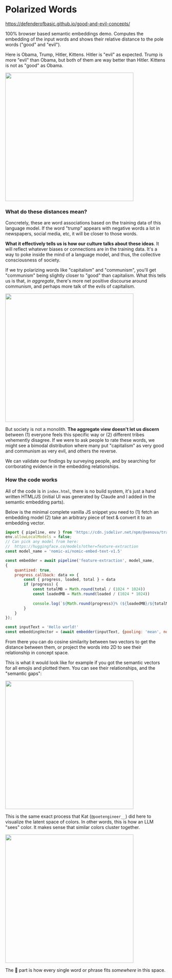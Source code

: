 # Polarized Words

https://defenderofbasic.github.io/good-and-evil-concepts/

100% browser based semantic embeddings demo. Computes the embedding of the input words and shows their relative distance to the pole words ("good" and "evil"). 

Here is Obama, Trump, Hitler, Kittens. Hitler is "evil" as expected. Trump is more "evil" than Obama, but both of them are way better than Hitler. Kittens is not as "good" as Obama. 

<img src="https://github.com/user-attachments/assets/1812db4f-0061-4f5a-a304-65bc44048fb2" width=400></img>

### What do these distances mean?

Concretely, these are word associations based on the training data of this language model. If the word "trump" appears with negative words a lot in newspapers, social media, etc, it will be closer to those words. 

**What it effectively tells us is how our culture talks about these ideas**. It will reflect whatever biases or connections are in the training data. It's a way to poke inside the mind of a language model, and thus, the collective consciousness of society. 

If we try polarizing words like "capitalism" and "communism", you'll get "communism" being slightly closer to "good" than capitalism. What this tells us is that, _in aggregate_, there's more net positive discourse around communism, and perhaps more talk of the evils of capitalism. 

<img src="https://github.com/user-attachments/assets/49008494-2af3-4d9d-b125-e172a7ed0f7b" width=400></img>

But society is not a monolith. **The aggregate view doesn't let us discern** between (1) everyone feels this specific way or (2) different tribes vehemently disagree. If we were to ask people to rate these words, we might see a bimodal distribution where many put "capitalism" as very good and communism as very evil, and others the reverse. 

We can validate our findings by surveying people, and by searching for corrborating evidence in the embedding relationships. 

### How the code works

All of the code is in `index.html`, there is no build system, it's just a hand written HTML/JS (initial UI was generated by Claude and I added in the semantic embedding parts). 

Below is the minimal complete vanilla JS snippet you need to (1) fetch an embedding model (2) take an arbitrary piece of text & convert it to an embedding vector.

```javascript
import { pipeline, env } from 'https://cdn.jsdelivr.net/npm/@xenova/transformers@2.6.0';
env.allowLocalModels = false;
// Can pick any model from here:
//  https://huggingface.co/models?other=feature-extraction
const model_name = 'nomic-ai/nomic-embed-text-v1.5'

const embedder = await pipeline('feature-extraction', model_name,
{
    quantized: true,
    progress_callback: data => {
        const { progress, loaded, total } = data
        if (progress) {
            const totalMB = Math.round(total / (1024 * 1024))
            const loadedMB = Math.round(loaded / (1024 * 1024))
            
            console.log(`${Math.round(progress)}% (${loadedMB}/${totalMB} mb)`);
        }
    }
});

const inputText = 'Hello world!'
const embeddingVector = (await embedder(inputText, {pooling: 'mean', normalize: true})).data
```

From there you can do cosine similarity between two vectors to get the distance between them, or project the words into 2D to see their relationship in concept space.

This is what it would look like for example if you got the semantic vectors for all emojis and plotted them. You can see their relationships, and the "semantic gaps":

<img src="https://github.com/user-attachments/assets/ca323507-62dd-4f51-b278-f19daf7491c1" width=400></img>

This is the same exact process that Kat (`@poetengineer__`) did here to visualize the latent space of colors. In other words, this is how an LLM "sees" color. It makes sense that similar colors cluster together.

<img src="https://github.com/user-attachments/assets/c0813c87-3c0a-4689-8cfd-9141a8820162" width=400></img>

The 🤯 part is how every single word or phrase fits _somewhere_ in this space. 


